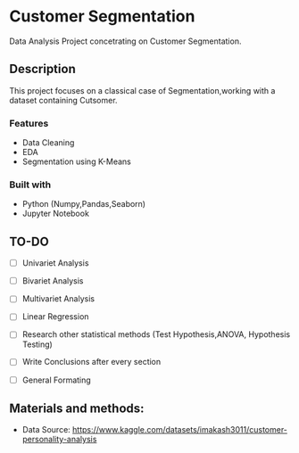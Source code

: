 # Customer Segmentation 
Data Analysis Project concetrating on Customer Segmentation.

## Description
This project focuses on a classical case of Segmentation,working with a dataset containing Cutsomer.


### Features
- Data Cleaning
- EDA
- Segmentation using K-Means

### Built with
- Python (Numpy,Pandas,Seaborn)
- Jupyter Notebook

## TO-DO
- [ ] Univariet Analysis
- [ ] Bivariet Analysis
- [ ] Multivariet Analysis
- [ ] Linear Regression 
- [ ] Research other statistical methods (Test Hypothesis,ANOVA, Hypothesis Testing)
- [ ] Write Conclusions after every section
- [ ] General Formating


## Materials and methods:
- Data Source: https://www.kaggle.com/datasets/imakash3011/customer-personality-analysis
